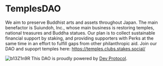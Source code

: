 # TemplesDAO
We aim to preserve Buddhist arts and assets throughout Japan. The main benefactor is Suiundoh, Inc., whose main business is restoring temples, national treasures and Buddha statues. Our plan is to collect sustainable financial support by staking, and providing supporters with Perks at the same time in an effort to fulfill gaps from other philanthropic aid. 
Join our DAO and supoprt temples here: https://temples.clubs.stakes.social/

![b13Z1n9R](https://user-images.githubusercontent.com/33956553/172111216-ec387f00-de8c-4369-bfe9-91152eba4a90.jpg)
This DAO is proudly powered by [Dev Protocol](https://devprotocol.xyz/). 
